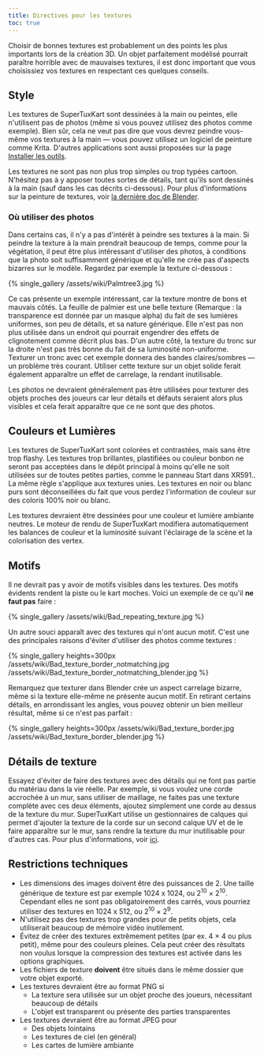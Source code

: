 ```yaml
---
title: Directives pour les textures
toc: true
---
```

Choisir de bonnes textures est probablement un des points les plus importants lors de la création 3D. Un objet parfaitement modélisé pourrait paraître horrible avec de mauvaises textures, il est donc important que vous choisissiez vos textures en respectant ces quelques conseils.

## Style

Les textures de SuperTuxKart sont dessinées à la main ou peintes, elle n'utilisent pas de photos (même si vous pouvez utilisez des photos comme exemple). Bien sûr, cela ne veut pas dire que vous devrez peindre vous-même vos textures à la main — vous pouvez utilisez un logiciel de peinture comme Krita. D'autres applications sont aussi proposées sur la page [Installer les outils](Installing_Tools).

Les textures ne sont pas non plus trop simples ou trop typées cartoon. N'hésitez pas à y apposer toutes sortes de détails, tant qu'ils sont dessinés à la main (sauf dans les cas décrits ci-dessous). Pour plus d'informations sur la peinture de textures, voir [la dernière doc de Blender](https://docs.blender.org/manual/en/latest/sculpt_paint/texture_paint/index.html).

### Où utiliser des photos

Dans certains cas, il n'y a pas d'intérêt à peindre ses textures à la main. Si peindre la texture à la main prendrait beaucoup de temps, comme pour la végétation, il peut être plus intéressant d'utiliser des photos, à conditions que la photo soit suffisamment générique et qu'elle ne crée pas d'aspects bizarres sur le modèle. Regardez par exemple la texture ci-dessous :

{% single_gallery /assets/wiki/Palmtree3.jpg %}

Ce cas présente un exemple intéressant, car la texture montre de bons et mauvais côtés. La feuille de palmier est une belle texture (Remarque : la transparence est donnée par un masque alpha) du fait de ses lumières uniformes, son peu de détails, et sa nature générique. Elle n'est pas non plus utilisée dans un endroit qui pourrait engendrer des effets de clignotement comme décrit plus bas. D'un autre côté, la texture du tronc sur la droite n'est pas très bonne du fait de sa luminosité non-uniforme. Texturer un tronc avec cet exemple donnera des bandes claires/sombres — un problème très courant. Utiliser cette texture sur un objet solide ferait également apparaître un effet de carrelage, la rendant inutilisable.

Les photos ne devraient généralement pas être utilisées pour texturer des objets proches des joueurs car leur détails et défauts seraient alors plus visibles et cela ferait apparaître que ce ne sont que des photos.

## Couleurs et Lumières

Les textures de SuperTuxKart sont colorées et contrastées, mais sans être trop flashy. Les textures trop brillantes, plastifiées ou couleur bonbon ne seront pas acceptées dans le dépôt principal à moins qu'elle ne soit utilisées sur de toutes petites parties, comme le panneau Start dans XR591.. La même règle s'applique aux textures unies. Les textures en noir ou blanc purs sont déconseillées du fait que vous perdez l'information de couleur sur des coloris 100% noir ou blanc.

Les textures devraient être dessinées pour une couleur et lumière ambiante neutres. Le moteur de rendu de SuperTuxKart modifiera automatiquement les balances de couleur et la luminosité suivant l'éclairage de la scène et la colorisation des vertex.

## Motifs

Il ne devrait pas y avoir de motifs visibles dans les textures. Des motifs évidents rendent la piste ou le kart moches. Voici un exemple de ce qu'il **ne faut pas** faire :

{% single_gallery /assets/wiki/Bad_repeating_texture.jpg %}

Un autre souci apparaît avec des textures qui n'ont aucun motif. C'est une des principales raisons d'éviter d'utiliser des photos comme textures :

{% single_gallery heights=300px
/assets/wiki/Bad_texture_border_notmatching.jpg
/assets/wiki/Bad_texture_border_notmatching_blender.jpg
%}

Remarquez que texturer dans Blender crée un aspect carrelage bizarre, même si la texture elle-même ne présente aucun motif. En retirant certains détails, en arrondissant les angles, vous pouvez obtenir un bien meilleur résultat, même si ce n'est pas parfait :

{% single_gallery heights=300px
/assets/wiki/Bad_texture_border.jpg
/assets/wiki/Bad_texture_border_blender.jpg
%}

## Détails de texture

Essayez d'éviter de faire des textures avec des détails qui ne font pas partie du matériau dans la vie réelle. Par exemple, si vous voulez une corde accrochée à un mur, sans utiliser de maillage, ne faites pas une texture complète avec ces deux éléments, ajoutez simplement une corde au dessus de la texture du mur. SuperTuxKart utilise un gestionnaires de calques qui permet d'ajouter la texture de la corde sur un second calque UV et de le faire apparaître sur le mur, sans rendre la texture du mur inutilisable pour d'autres cas. Pour plus d'informations, voir [ici](Texturing#Decals).

## Restrictions techniques
* Les dimensions des images doivent être des puissances de 2. Une taille générique de texture est par exemple 1024 x 1024, ou 2<sup>10</sup> × 2<sup>10</sup>. Cependant elles ne sont pas obligatoirement des carrés, vous pourriez utiliser des textures en 1024 x 512, ou 2<sup>10</sup> × 2<sup>9</sup>.
* N'utilisez pas des textures trop grandes pour de petits objets, cela utiliserait beaucoup de mémoire vidéo inutilement.
* Évitez de créer des textures extrêmement petites (par ex. 4 × 4 ou plus petit), même pour des couleurs pleines. Cela peut créer des résultats non voulus lorsque la compression des textures est activée dans les options graphiques.
* Les fichiers de texture **doivent** être situés dans le même dossier que votre objet exporté.
* Les textures devraient être au format PNG si
    * La texture sera utilisée sur un objet proche des joueurs, nécessitant beaucoup de détails
    * L'objet est transparent ou présente des parties transparentes
* Les textures devraient être au format JPEG pour
    * Des objets lointains
    * Les textures de ciel (en général)
    * Les cartes de lumière ambiante
